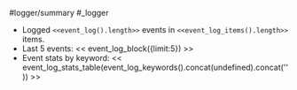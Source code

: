 #logger/summary #_logger
- Logged `<<event_log().length>>` events in `<<event_log_items().length>>` items.
- Last 5 events:
<< event_log_block({limit:5}) >>
- Event stats by keyword:
<< event_log_stats_table(event_log_keywords().concat(undefined).concat('')) >>